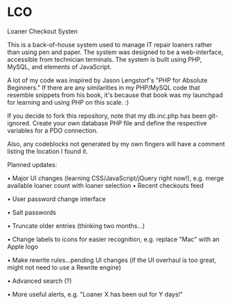 LCO
===

Loaner Checkout Systen

This is a back-of-house system used to manage IT repair loaners rather than using pen and paper.  The system was designed to be a web-interface, accessible from technician terminals.  The system is built using PHP, MySQL, and elements of JavaScript.

A lot of my code was inspired by Jason Lengstorf's "PHP for Absolute Beginners."  If there are any similarities in my PHP/MySQL code that resemble snippets from his book, it's because that book was my launchpad for learning and using PHP on this scale. :)

If you decide to fork this repository, note that my db.inc.php has been git-ignored.  Create your own database PHP file and define the respective variables for a PDO connection. 

Also, any codeblocks not generated by my own fingers will have a comment listing the location I found it. 


Planned updates:

• Major UI changes (learning CSS/JavaScript/jQuery right now!), e.g. merge available loaner count with loaner selection
• Recent checkouts feed

• User password change interface

• Salt passwords

• Truncate older entries (thinking two months...)

• Change labels to icons for easier recognition, e.g. replace "Mac" with an Apple logo

• Make rewrite rules...pending UI changes (if the UI overhaul is too great, might not need to use a Rewrite engine)

• Advanced search (?)

• More useful alerts, e.g. "Loaner X has been out for Y days!"

